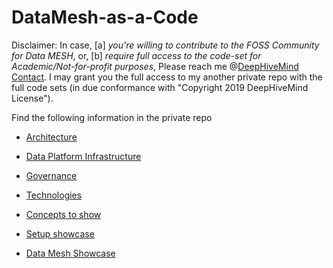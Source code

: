 # DataMesh-as-a-Code


Disclaimer:
In case, [a] *you're willing to contribute to the FOSS Community for Data MESH*, or, [b] *require full access to the code-set for Academic/Not-for-profit purposes*, Please reach me @[DeepHiveMind Contact](https://deephivemind.io/contact.html). I may grant you the full access to my another private repo with the full code sets (in due conformance with "Copyright 2019 DeepHiveMind License").

Find the following information in the private repo

 * [Architecture](./documentation/Architecture.md)
 * [Data Platform Infrastructure](./documentation/DataPlatform.md)
 * [Governance](./documentation/Governance.md)
 * [Technologies](./documentation/tech/README.md)

 * [Concepts to show](./documentation/Concepts.md)
 * [Setup showcase](./documentation/SetupShowcase.md)
 * [Data Mesh Showcase](./documentation/showcase/README.md)




